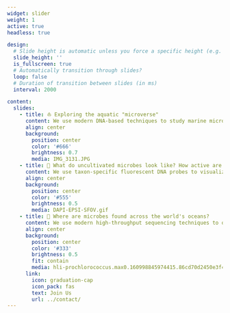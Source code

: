 ```yaml
---
widget: slider
weight: 1
active: true
headless: true

design:
  # Slide height is automatic unless you force a specific height (e.g. '400px')
  slide_height: ''
  is_fullscreen: true
  # Automatically transition through slides?
  loop: false
  # Duration of transition between slides (in ms)
  interval: 2000

content:
  slides:
    - title: ⛵️ Exploring the aquatic "microverse"
      content: We use modern DNA-based techniques to study marine microbial communities and how they affect the whole biosphere
      align: center
      background:
        position: center
        color: '#666'
        brightness: 0.7
        media: IMG_3131.JPG
    - title: 🔬 What do uncultivated microbes look like? How active are they?
      content: We use taxon-specific fluorescent DNA probes to visualize environmental microbes and quantify their activity (CARD/HCR-FISH; Isotope labelling)
      align: center
      background:
        position: center
        color: '#555'
        brightness: 0.5
        media: DAPI-EPSI-SFOV.gif
    - title: 🧬 Where are microbes found across the world's oceans?
      content: We use modern high-throughput sequencing techniques to quantify microbial community structure and biogeography (3-domain (16S & 18S) SSU rRNA amplicon sequencing)
      align: center
      background:
        position: center
        color: '#333'
        brightness: 0.5
        fit: contain
        media: hli-prochlorococcus.max0.160998845974415.86cd70d2450e3f44f4a7c543f53008ee-easv-plot-03_cropped.png 
      link:
        icon: graduation-cap
        icon_pack: fas
        text: Join Us
        url: ../contact/
---
```

